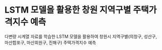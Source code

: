 # LSTM 모델을 활용한 창원 지역구별 주택가격지수 예측 
다변량 시계열 자료를 학습한 LSTM 모델을 활용하여 창원시 지역구별(의창구, 성산구, 마산합포구, 마산회원구, 진해구) 주택가격지수 예측 
